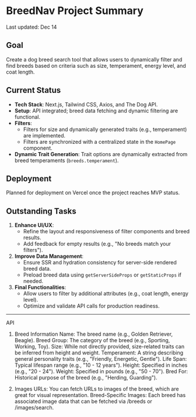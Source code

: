 # BreedNav Project Summary

Last updated: Dec 14

## Goal
Create a dog breed search tool that allows users to dynamically filter and find breeds based on criteria such as size, temperament, energy level, and coat length.

## Current Status
- **Tech Stack**: Next.js, Tailwind CSS, Axios, and The Dog API.
- **Setup**: API integrated; breed data fetching and dynamic filtering are functional.
- **Filters**:
  - Filters for size and dynamically generated traits (e.g., temperament) are implemented.
  - Filters are synchronized with a centralized state in the `HomePage` component.
- **Dynamic Trait Generation**: Trait options are dynamically extracted from breed temperaments (`breeds.temperament`).

## Deployment
Planned for deployment on Vercel once the project reaches MVP status.

## Outstanding Tasks
1. **Enhance UI/UX**:
   - Refine the layout and responsiveness of filter components and breed results.
   - Add feedback for empty results (e.g., "No breeds match your filters").
2. **Improve Data Management**:
   - Ensure SSR and hydration consistency for server-side rendered breed data.
   - Preload breed data using `getServerSideProps` or `getStaticProps` if needed.
3. **Final Functionalities**:
   - Allow users to filter by additional attributes (e.g., coat length, energy level).
   - Optimize and validate API calls for production readiness.


---


API

1. Breed Information
Name: The breed name (e.g., Golden Retriever, Beagle).
Breed Group: The category of the breed (e.g., Sporting, Working, Toy).
Size: While not directly provided, size-related traits can be inferred from height and weight.
Temperament: A string describing general personality traits (e.g., "Friendly, Energetic, Gentle").
Life Span: Typical lifespan range (e.g., "10 - 12 years").
Height: Specified in inches (e.g., "20 - 24").
Weight: Specified in pounds (e.g., "50 - 70").
Bred For: Historical purpose of the breed (e.g., "Herding, Guarding").

2. Images
URLs: You can fetch URLs to images of the breed, which are great for visual representation.
Breed-Specific Images: Each breed has associated image data that can be fetched via /breeds or /images/search.